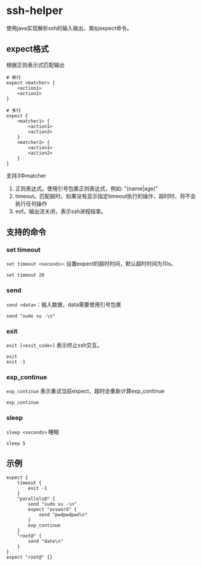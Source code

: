 # ssh-helper
使用java实现解析ssh的输入输出，类似expect命令。

## expect格式
根据正则表示式匹配输出
```text
# 单行
expect <matcher> {
    <action1>
    <action2>
}

# 多行
expect {
    <matcher1> {
        <action1>
        <action2>
    }
    <matcher2> {
        <action1>
        <action2>
    }
}
```
支持3中matcher
1. 正则表达式。使用引号包裹正则表达式，例如: "(name|age)"
2. timeout。匹配超时。如果没有显示指定timeout执行的操作，超时时，将不会执行任何操作
3. eof。输出流关闭，表示ssh进程结束。

## 支持的命令

### set timeout
`set timeout <seconds>`: 设置expect的超时时间，默认超时时间为10s。

```text
set timeout 20
```

### send
`send <data>`：输入数据，data需要使用引号包裹

```text
send "sudo su -\n"
```

### exit
`exit [<exit_code>]` 表示终止ssh交互。

```text
exit
exit -1
```

### exp_continue
`exp_continue` 表示重试当前expect，超时会重新计算exp_continue

```text
exp_continue
```

### sleep
`sleep <seconds>` 睡眠

```text
sleep 5
```


## 示例
```text
expect {
    timeout {
        exit -1
    }
    "parallels@" {
        send "sudo su -\n"
        expect "assword" {
            send "pwdpwdpwd\n"
        }
        exp_continue
    }
    "root@" {
        send "date\n"
    }
}
expect "root@" {}
```
